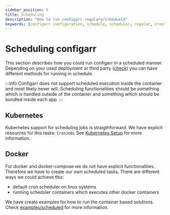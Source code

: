 ```yaml
---
sidebar_position: 5
title: Scheduling
description: "How to run configarr regulary/schedueld"
keywords: [configarr configuration, schedule, scheduler, regular, cron]
---
```


# Scheduling configarr

This section describes how you could run configarr in a scheduled manner.
Depending on your used deployment or third party ([check](../installation/third-party.md)) you can have different methods for running in schedule.

:::info
Configarr does not support scheduled execution inside the container and most likely never will.
Scheduling functionalities should be something which is handled outside of the container and something which should be bundled inside each app.
:::

## Kubernetes

Kubernetes support for scheduling jobs is straigthforward.
We have explicit resources for this tasks: `CronJobs`
See [Kubernetes Setup](/docs/installation/kubernetes) for more information.

## Docker

For docker and docker-compose we do not have explicit functionalities.
Therefore we have to create our own scheduled tasks.
There are different ways we could achieve this:

- default cron scheduler on linux systems
- running scheduler containers which executes other docker containers

We have create examples for how to run the container based solutions.
Check [examples/scheduled](/docs/examples#scheduled-example) for more information.
